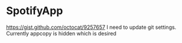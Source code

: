 # SpotifyApp

https://gist.github.com/octocat/9257657 I need to update git settings. Currently appcopy is hidden which is desired
